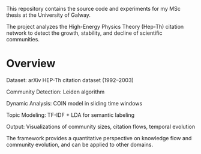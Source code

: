 This repository contains the source code and experiments for my MSc thesis at the University of Galway.

The project analyzes the High-Energy Physics Theory (Hep-Th) citation network to detect the growth, stability, and decline of scientific communities.

# Overview
Dataset: arXiv HEP-Th citation dataset (1992–2003)

Community Detection: Leiden algorithm

Dynamic Analysis: COIN model in sliding time windows

Topic Modeling: TF-IDF + LDA for semantic labeling

Output: Visualizations of community sizes, citation flows, temporal evolution

The framework provides a quantitative perspective on knowledge flow and community evolution, and can be applied to other domains.
